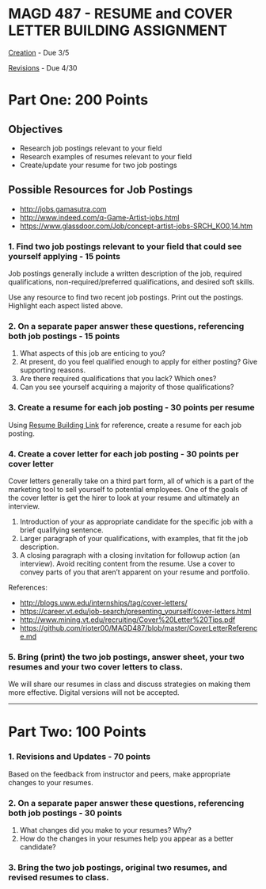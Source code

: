 # MAGD 487 - RESUME and COVER LETTER BUILDING ASSIGNMENT 

[Creation](#part-one-100-points) - Due 3/5

[Revisions](#part-two-100-points) - Due 4/30

# Part One: 200 Points

## Objectives
+ Research job postings relevant to your field
+ Research examples of resumes relevant to your field
+ Create/update your resume for two job postings

## Possible Resources for Job Postings
+ http://jobs.gamasutra.com
+ http://www.indeed.com/q-Game-Artist-jobs.html
+ https://www.glassdoor.com/Job/concept-artist-jobs-SRCH_KO0,14.htm

### 1. Find two job postings relevant to your field that could see yourself applying - 15 points
Job postings generally include a written description of the job, required qualifications, non-required/preferred qualifications, and desired soft skills.

Use any resource to find two recent job postings. Print out the postings. Highlight each aspect listed above.

### 2. On a separate paper answer these questions, referencing both job postings - 15 points
1. What aspects of this job are enticing to you?
2. At present, do you feel qualified enough to apply for either posting? Give supporting reasons. 
3. Are there required qualifications that you lack? Which ones?
4. Can you see yourself acquiring a majority of those qualifications?

### 3. Create a resume for each job posting - 30 points per resume
Using [Resume Building Link](ResumeBuilding.md) for reference, create a resume for each job posting.

### 4. Create a cover letter for each job posting - 30 points per cover letter
Cover letters generally take on a third part form, all of which is a part of the marketing tool to sell yourself to potential employees. One of the goals of the cover letter is get the hirer to look at your resume and ultimately an interview. 

1. Introduction of your as appropriate candidate for the specific job with a brief qualifying sentence. 
2. Larger paragraph of your qualifications, with examples, that fit the job description. 
3. A closing paragraph with a closing invitation for followup action (an interview). 
Avoid reciting content from the resume. Use a cover to convey parts of you that aren’t apparent on your resume and portfolio.

References:
+ http://blogs.uww.edu/internships/tag/cover-letters/
+ https://career.vt.edu/job-search/presenting_yourself/cover-letters.html
+ http://www.mining.vt.edu/recruiting/Cover%20Letter%20Tips.pdf
+ https://github.com/rioter00/MAGD487/blob/master/CoverLetterReference.md
### 5. Bring (print) the two job postings, answer sheet, your two resumes and your two cover letters to class.
We will share our resumes in class and discuss strategies on making them more effective. Digital versions will not be accepted.


* * *

# Part Two: 100 Points

### 1. Revisions and Updates - 70 points
Based on the feedback from instructor and peers, make appropriate changes to your resumes. 

### 2. On a separate paper answer these questions, referencing both job postings - 30 points
1. What changes did you make to your resumes? Why?
2. How do the changes in your resumes help you appear as a better candidate?

### 3. Bring the two job postings, original two resumes, and revised resumes to class.
